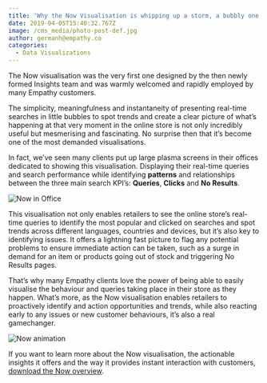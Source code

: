 ```yaml
---
title: 'Why the Now Visualisation is whipping up a storm, a bubbly one'
date: 2019-04-05T15:40:32.767Z
image: /cms_media/photo-post-def.jpg
author: germanh@empathy.co
categories:
  - Data Visualizations
---
```

The Now visualisation was the very first one designed by the then newly formed Insights team and was warmly welcomed and rapidly employed by many Empathy customers.

The simplicity, meaningfulness and instantaneity of presenting real-time searches in little bubbles to spot trends and create a clear picture of what’s happening at that very moment in the online store is not only incredibly useful but mesmerising and fascinating. No surprise then that it’s become one of the most demanded visualisations.

In fact, we’ve seen many clients put up large plasma screens in their offices dedicated to showing this visualisation. Displaying their real-time queries and search performance while identifying **patterns** and relationships between the three main search KPI’s: **Queries**, **Clicks** and **No Results**.

![Now in Office](/cms_media/photo-post-def.jpg "Now in Office")

This visualisation not only enables retailers to see the online store’s real-time queries to identify the most popular and clicked on searches and spot trends across different languages, countries and devices, but it’s also key to identifying issues. It offers a lightning fast picture to flag any potential problems to ensure immediate action can be taken, such as a surge in demand for an item or products going out of stock and triggering No Results pages.

That’s why many Empathy clients love the power of being able to easily visualise the behaviour and queries taking place in their store as they happen. What’s more, as the Now visualisation enables retailers to proactively identify and action opportunities and trends, while also reacting early to any issues or new customer behaviours, it’s also a real gamechanger.

![Now animation](/cms_media/now-animation.gif "Now animation")

If you want to learn more about the Now visualisation, the actionable insights it offers and the way it provides instant interaction with customers, [download the Now overview](https://www.empathybroker.com/empathy-insight/now/).